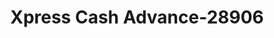 ---
f_zip-code: 37075
f_state-code: TN
title: Xpress Cash Advance-28906
f_phone: 615-824-1176
f_city-only: Hendersonville
f_address: 313 W Main Street Ste B Hendersonville
f_location-unique-id: '28906'
slug: xpress-cash-advance-28906
updated-on: '2024-05-30T13:46:58.046Z'
created-on: '2024-05-30T13:36:59.803Z'
published-on: '2024-05-30T13:54:32.469Z'
f_city-state: cms/city/hendersonville-tn.md
f_company: cms/company/xpress-cash-advance.md
f_state: cms/state/tennessee.md
layout: '[payday-loan].html'
tags: payday-loan
---